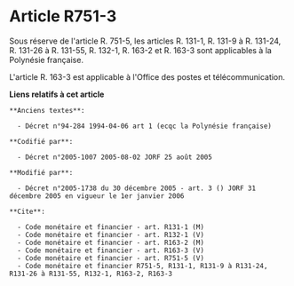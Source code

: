 # Article R751-3

Sous réserve de l'article R. 751-5, les articles R. 131-1, R. 131-9 à R. 131-24, R. 131-26 à R. 131-55, R. 132-1, R. 163-2 et
R. 163-3 sont applicables à la Polynésie française.

L'article R. 163-3 est applicable à l'Office des postes et télécommunication.

**Liens relatifs à cet article**

	**Anciens textes**:

	  - Décret n°94-284 1994-04-06 art 1 (ecqc la Polynésie française)

	**Codifié par**:

	  - Décret n°2005-1007 2005-08-02 JORF 25 août 2005

	**Modifié par**:

	  - Décret n°2005-1738 du 30 décembre 2005 - art. 3 () JORF 31 décembre 2005 en vigueur le 1er janvier 2006

	**Cite**:

	  - Code monétaire et financier - art. R131-1 (M)
	  - Code monétaire et financier - art. R132-1 (V)
	  - Code monétaire et financier - art. R163-2 (M)
	  - Code monétaire et financier - art. R163-3 (V)
	  - Code monétaire et financier - art. R751-5 (V)
	  - Code monétaire et financier R751-5, R131-1, R131-9 à R131-24, R131-26 à R131-55, R132-1, R163-2, R163-3

